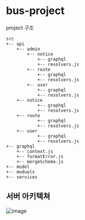 # bus-project

project 구조

```
src
+-- api
    +-- admin
        +-- notice
            +-- graphql
            +-- resolvers.js
        +-- route
            +-- graphql
            +-- resolvers.js
        +-- user
            +-- graphql
            +-- resolvers.js
    +-- notice
            +-- graphql
            +-- resolvers.js
    +-- route
            +-- graphql
            +-- resolvers.js
    +-- user
            +-- graphql
            +-- resolvers.js
+-- graphql
    +-- context.js
    +-- formatError.js
    +-- mergeSchema.js
+-- model
+-- moduels
+-- services

```
## 서버 아키텍쳐
![image](https://user-images.githubusercontent.com/40652160/115961973-04206580-a554-11eb-911b-f5d4f1f560c6.png)
